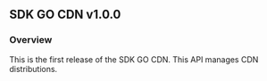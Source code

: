 ## SDK GO CDN v1.0.0

### Overview
This is the first release of the SDK GO CDN. This API manages CDN distributions.
